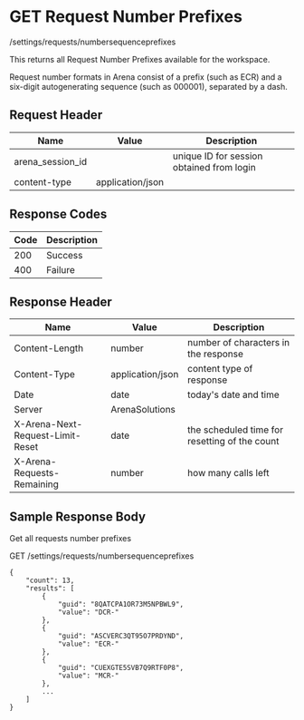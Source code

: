 # GET Request Number Prefixes
/settings/requests/numbersequenceprefixes

This returns all  Request Number Prefixes available for the workspace.

Request number formats in Arena consist of a prefix \(such as ECR\) and a six-digit autogenerating sequence \(such as 000001\), separated by a dash.

## Request Header

| Name<br> | Value<br> | Description<br> |
|  --- |  --- |  --- | 
| arena_session_id<br> |   | unique ID for session obtained from login<br> |
| content-type<br> | application/json<br> |   |

## Response Codes

| Code<br> | Description<br> |
|  --- |  --- | 
| 200<br> | Success<br> |
| 400<br> | Failure<br> |

## Response Header

| Name<br> | Value<br> | Description<br> |
|  --- |  --- |  --- | 
| Content-Length<br> | number<br> | number of characters in the response<br> |
| Content-Type<br> | application/json<br> | content type of response<br> |
| Date<br> | date<br> | today's date and time<br> |
| Server<br> | ArenaSolutions<br> |   |
| X-Arena-Next-Request-Limit-Reset<br> | date<br> | the scheduled time for resetting of the count<br> |
| X-Arena-Requests-Remaining<br> | number<br> | how many calls left<br> |

## Sample Response Body
Get all requests number prefixes

GET /settings/requests/numbersequenceprefixes

```
{
    "count": 13,
    "results": [
        {
            "guid": "8QATCPA1OR73M5NPBWL9",
            "value": "DCR-"
        },
        {
            "guid": "ASCVERC3QT95O7PRDYND",
            "value": "ECR-"
        },
        {
            "guid": "CUEXGTE5SVB7Q9RTF0P8",
            "value": "MCR-"
        },
        ...
    ]
}
```
